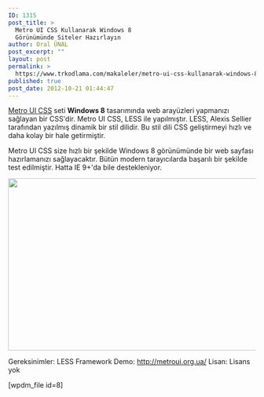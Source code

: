 ```yaml
---
ID: 1315
post_title: >
  Metro UI CSS Kullanarak Windows 8
  Görünümünde Siteler Hazırlayın
author: Oral ÜNAL
post_excerpt: ""
layout: post
permalink: >
  https://www.trkodlama.com/makaleler/metro-ui-css-kullanarak-windows-8-gorunumunde-siteler-hazirlayin-1315.html
published: true
post_date: 2012-10-21 01:44:47
---
```

<a href="http://metroui.org.ua/" target="_blank">Metro UI CSS</a> seti <strong>Windows 8</strong> tasarımında web arayüzleri yapmanızı sağlayan bir CSS'dir. Metro UI CSS, LESS ile yapılmıştır. LESS, Alexis Sellier tarafından yazılmış dinamik bir stil dilidir. Bu stil dili CSS geliştirmeyi hızlı ve daha kolay bir hale getirmiştir.

Metro UI CSS size hızlı bir şekilde Windows 8 görünümünde bir web sayfası hazırlamanızı sağlayacaktır. Bütün modern tarayıcılarda başarılı bir şekilde test edilmiştir. Hatta IE 9+'da bile destekleniyor.

<a href="http://metroui.org.ua/" target="_blank"><img class="aligncenter size-full wp-image-1316" title="windows-8-style-css" src="http://www.trkodlama.com/wp-content/uploads/2012/10/windows-8-style-css.png" alt="" width="580" height="351" /></a>

Gereksinimler: LESS Framework
Demo: <a href="http://metroui.org.ua/" target="_blank">http://metroui.org.ua/
</a>Lisan: Lisans yok

[wpdm_file id=8]